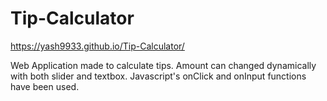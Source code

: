 # Tip-Calculator
https://yash9933.github.io/Tip-Calculator/

Web Application made to calculate tips. Amount can changed dynamically with both slider and textbox. Javascript's onClick and onInput functions have been used.
